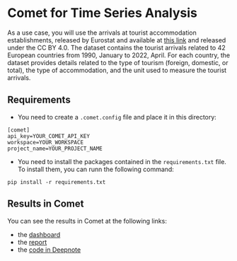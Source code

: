 # Comet for Time Series Analysis

As a use case, you will use the arrivals at tourist accommodation establishments, released by Eurostat and available at [this link](https://ec.europa.eu/eurostat/web/tourism/data/database) and released under the CC BY 4.0. The dataset contains the tourist arrivals related to 42 European countries from 1990, January to 2022, April. For each country, the dataset provides details related to the type of tourism (foreign, domestic, or total), the type of accommodation, and the unit used to measure the tourist arrivals.

## Requirements
* You need to create a `.comet.config` file and place it in this directory:
```
[comet]
api_key=YOUR_COMET_API_KEY
workspace=YOUR_WORKSPACE
project_name=YOUR_PROJECT_NAME
```
* You need to install the packages contained in the `requirements.txt` file. To install them, you can runn the following command:

```
pip install -r requirements.txt
```

## Results in Comet
You can see the results in Comet at the following links:
* the [dashboard](https://www.comet.com/packt/time-series-analysis-deepnote/)
* the [report](https://www.comet.com/packt/time-series-analysis-deepnote/reports/time-series-forecasting)
* the [code in Deepnote](https://deepnote.com/workspace/alod83-ad2d84e4-cdab-48ba-8c4e-728191a978af/project/Time-Series-Analysis-Comet-c1ea20bf-5d34-499e-bca8-8a98d0887a9d/%2FTime%20Series%20Analysis.ipynb)